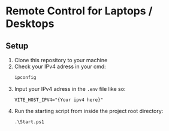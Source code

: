 ﻿# Remote Control for Laptops / Desktops

## Setup
1. Clone this repository to your machine
2. Check your IPv4 adress in your cmd:
   ```bash
   ipconfig
   ```
3. Input your IPv4 adress in the ```.env``` file like so:
   ```
   VITE_HOST_IPV4="{Your ipv4 here}"
   ```
5. Run the starting script from inside the project root directory:
   ```
   .\Start.ps1
   ```
